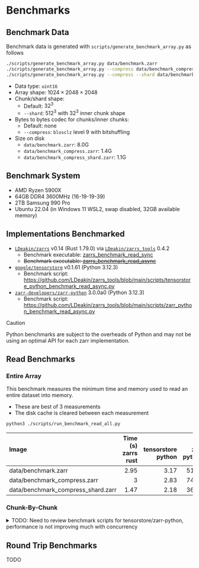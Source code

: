 
# Benchmarks

## Benchmark Data
Benchmark data is generated with `scripts/generate_benchmark_array.py` as follows
```bash
./scripts/generate_benchmark_array.py data/benchmark.zarr
./scripts/generate_benchmark_array.py --compress data/benchmark_compress.zarr
./scripts/generate_benchmark_array.py --compress --shard data/benchmark_compress_shard.zarr
```
- Data type: `uint16`
- Array shape: $1024\times2048\times2048$
- Chunk/shard shape:
  - Default: $32^3$
  - `--shard`: $512^3$ with $32^3$ inner chunk shape
- Bytes to bytes codec for chunks/inner chunks:
  - Default: none
  - `--compress`: `blosclz` level 9 with bitshuffling
- Size on disk
  - `data/benchmark.zarr`: 8.0G
  - `data/benchmark_compress.zarr`: 1.4G
  - `data/benchmark_compress_shard.zarr`: 1.1G

## Benchmark System
- AMD Ryzen 5900X
- 64GB DDR4 3600MHz (16-19-19-39)
- 2TB Samsung 990 Pro
- Ubuntu 22.04 (in Windows 11 WSL2, swap disabled, 32GB available memory)

## Implementations Benchmarked
- [`LDeakin/zarrs`](https://github.com/LDeakin/zarrs) v0.14 (Rust 1.79.0) via [`LDeakin/zarrs_tools`](https://github.com/LDeakin/zarrs_tools) 0.4.2
  - Benchmark executable: [zarrs_benchmark_read_sync](https://github.com/LDeakin/zarrs_tools/blob/main/src/bin/zarrs_benchmark_read_sync.rs)
  - ~~Benchmark executable: [zarrs_benchmark_read_async](https://github.com/LDeakin/zarrs_tools/blob/main/src/bin/zarrs_benchmark_read_async.rs)~~
- [`google/tensorstore`](https://github.com/google/tensorstore) v0.1.61 (Python 3.12.3)
  - Benchmark script: <https://github.com/LDeakin/zarrs_tools/blob/main/scripts/tensorstore_python_benchmark_read_async.py>
- [`zarr-developers/zarr-python`](https://github.com/zarr-developers/zarr-python) 3.0.0a0 (Python 3.12.3)
  - Benchmark script: <https://github.com/LDeakin/zarrs_tools/blob/main/scripts/zarr_python_benchmark_read_async.py>

> [!CAUTION]
> Python benchmarks are subject to the overheads of Python and may not be using an optimal API for each zarr implementation.

## Read Benchmarks

### Entire Array
This benchmark measures the minimum time and memory used to read an entire dataset into memory.
 - These are best of 3 measurements
 - The disk cache is cleared between each measurement

```bash
python3 ./scripts/run_benchmark_read_all.py
```

| Image                              |   Time (s)<br>zarrs<br>rust |   <br>tensorstore<br>python |   <br>zarr<br>python |   Memory (GB)<br>zarrs<br>rust |   <br>tensorstore<br>python |   <br>zarr<br>python |
|:-----------------------------------|----------------------------:|----------------------------:|---------------------:|-------------------------------:|----------------------------:|---------------------:|
| data/benchmark.zarr                |                        2.95 |                        3.17 |                51.53 |                           8.42 |                        8.59 |                15.28 |
| data/benchmark_compress.zarr       |                        3    |                        2.83 |                74.82 |                           8.44 |                        8.53 |                19.14 |
| data/benchmark_compress_shard.zarr |                        1.47 |                        2.18 |                36.37 |                           8.63 |                        8.94 |                27.42 |

### Chunk-By-Chunk
<details>
<summary>TODO: Need to review benchmark scripts for tensorstore/zarr-python, performance is not improving much with concurrency</summary>

This benchmark measures the the minimum time and memory to read a dataset chunk-by-chunk into memory.
 - These are best of 1 measurements
 - The disk cache is cleared between each measurement

```bash
python3 ./scripts/run_benchmark_read_chunks.py
```

| Image                              |   Concurrency |   Time (s)<br>zarrs<br>rust |   Memory (GB)<br>zarrs<br>rust |
|:-----------------------------------|--------------:|----------------------------:|-------------------------------:|
| data/benchmark.zarr                |             1 |                       27.12 |                           0.03 |
| data/benchmark.zarr                |             2 |                       15.15 |                           0.03 |
| data/benchmark.zarr                |             4 |                        8.58 |                           0.02 |
| data/benchmark.zarr                |             8 |                        4.74 |                           0.03 |
| data/benchmark.zarr                |            16 |                        2.84 |                           0.02 |
| data/benchmark.zarr                |            32 |                        2.8  |                           0.02 |
| data/benchmark_compress.zarr       |             1 |                       22.15 |                           0.02 |
| data/benchmark_compress.zarr       |             2 |                       13.47 |                           0.03 |
| data/benchmark_compress.zarr       |             4 |                        7.68 |                           0.03 |
| data/benchmark_compress.zarr       |             8 |                        4.16 |                           0.03 |
| data/benchmark_compress.zarr       |            16 |                        2.44 |                           0.03 |
| data/benchmark_compress.zarr       |            32 |                        2.42 |                           0.04 |
| data/benchmark_compress_shard.zarr |             1 |                        2.53 |                           0.36 |
| data/benchmark_compress_shard.zarr |             2 |                        1.58 |                           0.7  |
| data/benchmark_compress_shard.zarr |             4 |                        1.42 |                           1.29 |
| data/benchmark_compress_shard.zarr |             8 |                        1.5  |                           2.21 |
| data/benchmark_compress_shard.zarr |            16 |                        1.38 |                           4.46 |
| data/benchmark_compress_shard.zarr |            32 |                        1.5  |                           6.69 |

</details>

## Round Trip Benchmarks
TODO
